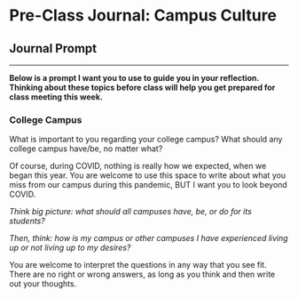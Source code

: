 # Pre-Class Journal: Campus Culture

## Journal Prompt

---
**Below is a prompt I want you to use to guide you in your reflection. Thinking about these topics before class will help you get prepared for class meeting this week.**

### **College Campus**  

What is important to you regarding your college campus? What should any college campus have/be, no matter what?

Of course, during COVID, nothing is really how we expected, when we began this year. You are welcome to use this space to write about what you miss from our campus during this pandemic, BUT I want you to look beyond COVID.

*Think big picture: what should all campuses have, be, or do for its students?*

*Then, think: how is my campus or other campuses I have experienced living up or not living up to my desires?*

You are welcome to interpret the questions in any way that you see fit. There are no right or wrong answers, as long as you think and then write out your thoughts.
